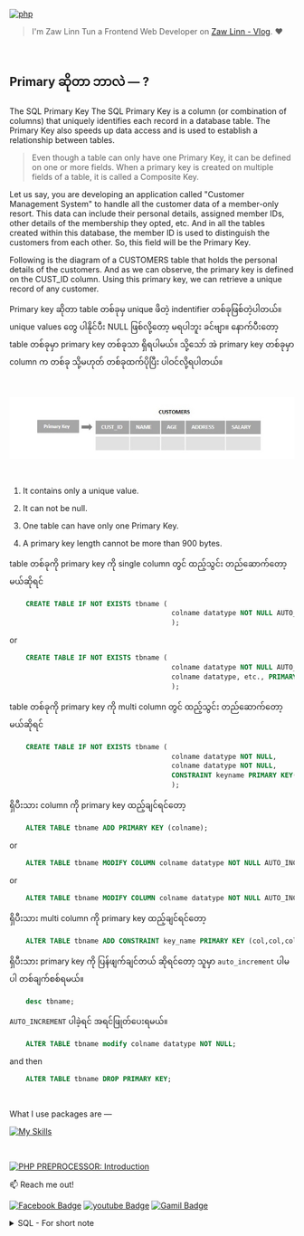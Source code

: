 [![php](https://img.shields.io/badge/PHP-000?style=for-the-badge—=ko-fi—=white)](#)

> I'm Zaw Linn Tun a Frontend Web Developer on [Zaw Linn - Vlog](https://www.github.com/zawlinn-vlog). :heart:

<!-- #### PROJECT SIMPLE &mdash; -->

<!-- ![PROJECT_IMG](./assets/img/sample.png) -->

<br/>

## Primary ဆိုတာ ဘာလဲ &mdash; ?

The SQL Primary Key
The SQL Primary Key is a column (or combination of columns) that uniquely identifies each record in a database table. The Primary Key also speeds up data access and is used to establish a relationship between tables.

> Even though a table can only have one Primary Key, it can be defined on one or more fields. When a primary key is created on multiple fields of a table, it is called a Composite Key.

Let us say, you are developing an application called "Customer Management System" to handle all the customer data of a member-only resort. This data can include their personal details, assigned member IDs, other details of the membership they opted, etc. And in all the tables created within this database, the member ID is used to distinguish the customers from each other. So, this field will be the Primary Key.

Following is the diagram of a CUSTOMERS table that holds the personal details of the customers. And as we can observe, the primary key is defined on the CUST_ID column. Using this primary key, we can retrieve a unique record of any customer.

Primary key ဆိုတာ table တစ်ခုမှ unique ဖိတဲ့ indentifier တစ်ခုဖြစ်တဲ့ပါတယ်။ unique values တွေ ပါနိုင်ပီး NULL ဖြစ်လို့တော့ မရပါဘူး ခင်ဗျာ။ နောက်ပီးတော့ table တစ်ခုမှာ primary key တစ်ခုသာ ရှိရပါမယ်။ သို့သော် အဲ primary key တစ်ခုမှာ column က တစ်ခု သို့မဟုတ် တစ်ခုထက်ပိုပြီး ပါဝင်လို့ရပါတယ်။

<br>

![primary](./assets/img/primary.jpg)

<br>

1. It contains only a unique value.

2. It can not be null.

3. One table can have only one Primary Key.

4. A primary key length cannot be more than 900 bytes.

table တစ်ခုကို primary key ကို single column တွင် ထည့်သွင်း တည်ဆောက်တော့မယ်ဆိုရင်

```sql
    CREATE TABLE IF NOT EXISTS tbname (
                                        colname datatype NOT NULL AUTO_INCREMENT PRIMARY KEY, colname datatype, etc.
                                        );
```

or

```sql
    CREATE TABLE IF NOT EXISTS tbname (
                                        colname datatype NOT NULL AUTO_INCREMENT,
                                        colname datatype, etc., PRIMARY KEY (id);
                                        );
```

table တစ်ခုကို primary key ကို multi column တွင် ထည့်သွင်း တည်ဆောက်တော့မယ်ဆိုရင်

```sql
    CREATE TABLE IF NOT EXISTS tbname (
                                        colname datatype NOT NULL,
                                        colname datatype NOT NULL,
                                        CONSTRAINT keyname PRIMARY KEY(colname, colname)
                                        );
```

ရှိပီးသား column ကို primary key ထည့်ချင်ရင်တော့

```sql
    ALTER TABLE tbname ADD PRIMARY KEY (colname);
```

or

```sql
    ALTER TABLE tbname MODIFY COLUMN colname datatype NOT NULL AUTO_INCREMENT PRIMARY KEY;
```

or

```sql
    ALTER TABLE tbname MODIFY COLUMN colname datatype NOT NULL AUTO_INCREMENT, ADD PRIMARY KEY (colname);
```

ရှိပီးသား multi column ကို primary key ထည့်ချင်ရင်တော့

```sql
    ALTER TABLE tbname ADD CONSTRAINT key_name PRIMARY KEY (col,col,col);
```

ရှိပီးသား primary key ကို ပြန်ဖျက်ချင်တယ် ဆိုရင်တော့ သူမှာ `auto_increment` ပါမပါ တစ်ချက်စစ်ရမယ်။

```sql
    desc tbname;
```

`AUTO_INCREMENT` ပါခဲ့ရင် အရင်ဖြုတ်ပေးရမယ်။

```sql
    ALTER TABLE tbname modify colname datatype NOT NULL;
```

and then

```sql
    ALTER TABLE tbname DROP PRIMARY KEY;
```

<br>

<!-- ![Screenshot of Project](./s1.png) -->

What I use packages are &mdash;

[![My Skills](https://skillicons.dev/icons?i=mysql,npm,git,github,vscode&perline=3)](https://skillicons.dev)

<br>

[![PHP PREPROCESSOR: Introduction](https://img.shields.io/badge/PHP_PREPROCESSOR_—-000?style=for-the-badge—=ko-fi—=white)](#)

📫 Reach me out!

[![Facebook Badge](https://img.shields.io/badge/-@zawlinn_vlog-1ca0f1?style=flat&labelColor=1ca0f1&logo=facebook&logoColor=white&link=https://faebook.com/zawlinn_profile)](https://facebook.com/zawlinn.vlog)
[![youtube Badge](https://img.shields.io/badge/-zawlinn_vlog-c0392b?style=flat&labelColor=c0392b&logo=youtube&logoColor=white)](https://youtube.com/@zawlinn-vlog)
[![Gamil Badge](https://img.shields.io/badge/-zawlinn.profile-c0392b?style=flat&labelColor=c0392b&logo=gmail&logoColor=white)](mailto:zawlinn.profile@gmail.com)

<!-- TODO: Add last video link -->

<details>
    <summary>
        SQL - For short note
    </summary>
    <br/>

- :earth_asia: I’m currently working at @Mae Sot Market as a sale staff
- :computer: Most used line of code git commit -m "Initial Commit"
- :brain: I’m looking for help with Outstanding Video ideas.
- :mailbox_with_mail: How to reach me: zawlinn.profile@gmail.com.
- :heart: In a relationship with React
</details>
